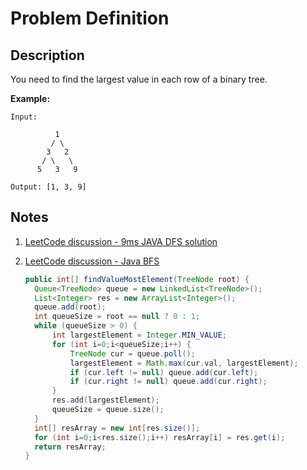# Problem Definition

## Description

You need to find the largest value in each row of a binary tree.

**Example:**

```plaintext
Input:

          1
         / \
        3   2
       / \   \  
      5   3   9

Output: [1, 3, 9]
```

## Notes

1. [LeetCode discussion - 9ms JAVA DFS solution](https://leetcode.com/problems/find-largest-value-in-each-tree-row/discuss/98971/9ms-JAVA-DFS-solution)
1. [LeetCode discussion - Java BFS](https://leetcode.com/problems/find-largest-value-in-each-tree-row/discuss/98976/Java-BFS)

      ```java
      public int[] findValueMostElement(TreeNode root) {
        Queue<TreeNode> queue = new LinkedList<TreeNode>();
        List<Integer> res = new ArrayList<Integer>();
        queue.add(root);
        int queueSize = root == null ? 0 : 1;
        while (queueSize > 0) {
            int largestElement = Integer.MIN_VALUE;
            for (int i=0;i<queueSize;i++) {
                TreeNode cur = queue.poll();
                largestElement = Math.max(cur.val, largestElement);
                if (cur.left != null) queue.add(cur.left);
                if (cur.right != null) queue.add(cur.right);
            }
            res.add(largestElement);
            queueSize = queue.size();
        }
        int[] resArray = new int[res.size()];
        for (int i=0;i<res.size();i++) resArray[i] = res.get(i);
        return resArray;
    }
    ```